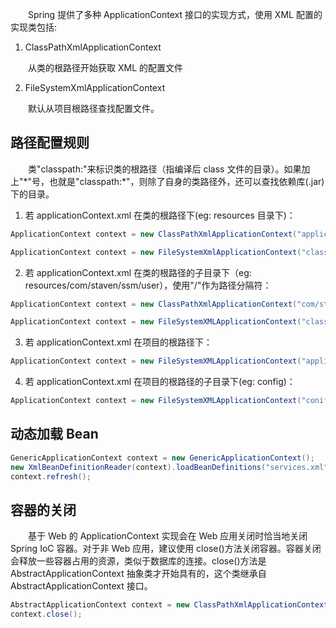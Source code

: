 &emsp;&emsp;Spring 提供了多种 ApplicationContext 接口的实现方式，使用 XML 配置的实现类包括:

1. ClassPathXmlApplicationContext

&emsp;&emsp;从类的根路径开始获取 XML 的配置文件

2. FileSystemXmlApplicationContext

&emsp;&emsp;默认从项目根路径查找配置文件。

## 路径配置规则

&emsp;&emsp;类"classpath:"来标识类的根路径（指编译后 class 文件的目录）。如果加上"\*"号，也就是"classpath:\*"，则除了自身的类路径外，还可以查找依赖库(.jar)下的目录。

1. 若 applicationContext.xml 在类的根路径下(eg: resources 目录下)：

```java
ApplicationContext context = new ClassPathXmlApplicationContext("applicationContext.xml");

ApplicationContext context = new FileSystemXmlApplicationContext("classpath:applicationContext.xml");
```

2. 若 applicationContext.xml 在类的根路径的子目录下（eg: resources/com/staven/ssm/user），使用"/"作为路径分隔符：

```java
ApplicationContext context = new ClassPathXmlApplicationContext("com/staven/ssm/user/applicationContext.xml");

ApplicationContext context = new FileSystemXMLApplicationContext("classpath:com/staven/ssm/user/applicationContext.xml");
```

3. 若 applicationContext.xml 在项目的根路径下：

```java
ApplicationContext context = new FileSystemXMLApplicationContext("applicationContext.xml");
```

4. 若 applicationContext.xml 在项目的根路径的子目录下(eg: config)：

```java
ApplicationContext context = new FileSystemXMLApplicationContext("conifg/applicationContext.xml");
```

## 动态加载 Bean

```java
GenericApplicationContext context = new GenericApplicationContext();
new XmlBeanDefinitionReader(context).loadBeanDefinitions("services.xml", "daos.xml");
context.refresh();
```

## 容器的关闭

&emsp;&emsp;基于 Web 的 ApplicationContext 实现会在 Web 应用关闭时恰当地关闭 Spring IoC 容器。对于非 Web 应用，建议使用 close()方法关闭容器。容器关闭会释放一些容器占用的资源，类似于数据库的连接。close()方法是 AbstractApplicationContext 抽象类才开始具有的，这个类继承自 AbstractApplicationContext 接口。

```java
AbstractApplicationContext context = new ClassPathXmlApplicationContext("applicationContext.xml");
context.close();
```

